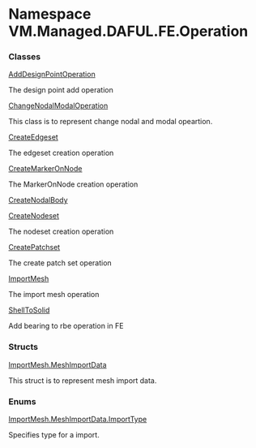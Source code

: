 # Namespace VM.Managed.DAFUL.FE.Operation

### Classes

 [AddDesignPointOperation](VM.Managed.DAFUL.FE.Operation.AddDesignPointOperation.md)

The design point add operation

 [ChangeNodalModalOperation](VM.Managed.DAFUL.FE.Operation.ChangeNodalModalOperation.md)

This class is to represent change nodal and modal opeartion.

 [CreateEdgeset](VM.Managed.DAFUL.FE.Operation.CreateEdgeset.md)

The edgeset creation operation

 [CreateMarkerOnNode](VM.Managed.DAFUL.FE.Operation.CreateMarkerOnNode.md)

The MarkerOnNode creation operation

 [CreateNodalBody](VM.Managed.DAFUL.FE.Operation.CreateNodalBody.md)

 [CreateNodeset](VM.Managed.DAFUL.FE.Operation.CreateNodeset.md)

The nodeset creation operation

 [CreatePatchset](VM.Managed.DAFUL.FE.Operation.CreatePatchset.md)

The create patch set operation

 [ImportMesh](VM.Managed.DAFUL.FE.Operation.ImportMesh.md)

The import mesh operation

 [ShellToSolid](VM.Managed.DAFUL.FE.Operation.ShellToSolid.md)

Add bearing to rbe operation in FE

### Structs

 [ImportMesh.MeshImportData](VM.Managed.DAFUL.FE.Operation.ImportMesh.MeshImportData.md)

This struct is to represent mesh import data.

### Enums

 [ImportMesh.MeshImportData.ImportType](VM.Managed.DAFUL.FE.Operation.ImportMesh.MeshImportData.ImportType.md)

Specifies type for a import.


